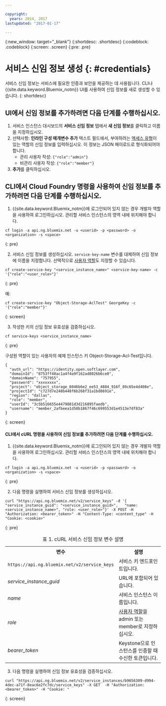 ```yaml
---

copyright:
  years: 2014, 2017
lastupdated: "2017-01-17"

---
```

{:new_window: target="_blank"}
{:shortdesc: .shortdesc}
{:codeblock: .codeblock}
{:screen: .screen}
{:pre: .pre}


# 서비스 신임 정보 생성 {: #credentials}

서비스 신임 정보는 서비스에 필요한 인증과 보안을 제공하는 데 사용됩니다. CLI나 {{site.data.keyword.Bluemix_notm}} UI를 사용하여 신임 정보를 새로 생성할 수 있습니다.
{: shortdesc}


## UI에서 신임 정보를 추가하려면 다음 단계를 수행하십시오. 

1. 서비스 인스턴스 대시보드의 **서비스 신임 정보** 탭에서 **새 신임 정보**를 클릭하고 이름을 지정하십시오. 
2. 선택사항: **인라인 구성 매개변수 추가** 텍스트 필드에서, 부여하려는 [액세스 유형](/docs/services/ObjectStorage/os_access_types.html)이 있는 역할의 신임 정보를 입력하십시오. 이 정보는 JSON 페이로드로 형식화되어야 합니다.
    - 관리 사용자 작성: `{"role":"admin"}`
    - 비관리 사용자 작성: `{"role":"member"}`
3. **추가**를 클릭하십시오.


## CLI에서 Cloud Foundry 명령을 사용하여 신임 정보를 추가하려면 다음 단계를 수행하십시오. 

1. {{site.data.keyword.Bluemix_notm}}에 로그인되어 있지 않는 경우 개발자 역할을 사용하여 로그인하십시오. 관리할 서비스 인스턴스의 영역 내에 위치해야 합니다.
  ```
  cf login -a api.ng.bluemix.net -u <userid> -p <password> -o <organization> -s <space>
  ```
  {: pre}

2. 서비스 신임 정보를 생성하십시오. `service-key-name` 변수를 대체하여
신임 정보에 이름을 지정합니다. 선택적으로 [사용자 역할](/docs/services/ObjectStorage/os_access_types.html)도 지정할 수 있습니다.

  ```
  cf create-service-key "<service_instance_name>" <service-key-name> -c '{"role":"<user_role>"}'
  ```
  {: pre}

  예:
  ```
  cf create-service-key "Object-Storage-AclTest" GeorgeKey -c '{"role":"member"}'
  ```
  {: screen}

3. 작성한 키의 신임 정보 유효성을 검증하십시오. 

  ```
  cf service-keys <service_instance_name>
  ```
  {: pre}

  구성원 역할이 있는 사용자의 예제 인스턴스 키 Object-Storage-Acl-Test입니다. 

  ```
  {
    "auth_url": "https://identity.open.softlayer.com",
    "domainId": "8753ff40ac1a4f4a9f162ad8026b6ce0",
    "domainName": "757955",
    "password": "xxxxxxxx",
    "project": "object_storage_6046b6e2_ee53_4884_916f_89c65e4d408e",
    "projectId": "c727d7e248b448f6b268f31a1bd8691e",
    "region": "dallas",
    "role": "member",
    "userId": "3c5b516655e4479881d3d216895faedb",
    "username": "member_2afbeea1d58b1867f46c699553d1e4513e7df83a"
  }
  ```
  {: screen}



#### CLI에서 cURL 명령을 사용하여 신임 정보를 추가하려면 다음 단계를 수행하십시오. 

1. {{site.data.keyword.Bluemix_notm}}에 로그인되어 있지 않는 경우 개발자 역할을 사용하여 로그인하십시오. 관리할 서비스 인스턴스의 영역 내에 위치해야 합니다.

  ```
  cf login -a api.ng.bluemix.net -u <userid> -p <password> -o <organization> -s <space>
  ```
  {: pre}

2. 다음 명령을 실행하여 서비스 신임 정보를 생성하십시오. 

  ```
  curl "https://api.ng.bluemix.net/v2/service_keys" -d '{   "service_instance_guid": "<service_instance_guid>",   "name: <service_instance_name>", "role: <user_role>"}' -X POST -H "Authorization: <bearer_token>" -H "Content-Type: <content_type" -H "Cookie: <cookie>"
  ```
  {: pre}

  <table>
  <caption> 표 1. cURL 서비스 신임 정보 변수 설명</caption>
    <tr>
      <th> 변수 </th>
      <th> 설명 </th>
    </tr>
    <tr>
      <td> <code>https://api.ng.bluemix.net/v2/service_keys</code> </td>
      <td> 서비스 키 엔드포인트입니다. </td>
    </tr>
    <tr>
      <td><i> service_instance_guid </i></td>
      <td> URL에 포함되어 있습니다. </td>
    </tr>
    <tr>
      <td><i> name </i></td>
      <td> 서비스 인스턴스 이름입니다. </td>
    </tr>
    <tr>
      <td><i> role </i></td>
      <td> <a href= /docs/services/ObjectStorage/os_constructing.html>사용자 역할</a>을 admin 또는 member로 지정하십시오. </td>
    </tr>
    <tr>
      <td><i> bearer_token </i></td>
      <td> Keystone으로 인스턴스를 인증할 때 수신한 토큰입니다. </td>
    </tr>
  </table>



3. 다음 명령을 실행하여 신임 정보 유효성을 검증하십시오. 

  ```
  curl "https://api.ng.bluemix.net/v2/service_instances/b9656309-d994-4dec-a71f-8eac6e2fc7dc/service_keys" -X GET  -H "Authorization: <bearer_token>" -H "Cookie: "
  ```
  {: screen}
